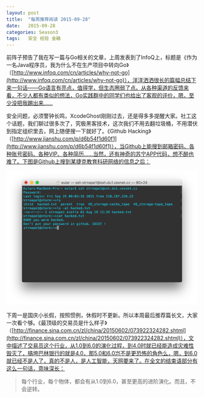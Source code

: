 ```yaml
---
layout: post
title:  "每周推荐阅读 2015-09-28"
date:   2015-09-28
categories: Season3
tags:   安全 经验 金融
---
```


前阵子预告了我在写一篇与Go相关的文章，上周发表到了InfoQ上，标题是《作为一名Java程序员，我为什么不在生产项目中转向Go》（[http://www.infoq.com/cn/articles/why-not-go](http://www.infoq.com/cn/articles/why-not-go)），洋洋洒洒很长的篇幅总结下来一句话——Go语言有亮点，值得学，但生态圈弱了点。从各种渠道的反馈来看，不少人都有类似的想法，Go实践群中的同学们也给出了客观的评价，嗯，至少没把我踢出来……

安全问题，必须警钟长鸣，XcodeGhost刚刚过去，还是得多多提醒大家。社工这个话题，我们聊过很多次了，究极黑客技术，这次我们不用去翻垃圾桶，不用潜伏到指定组织里去，网上随便搜一下就好了。《Github Hacking》（[http://www.jianshu.com/p/d6b54f1d60f1](http://www.jianshu.com/p/d6b54f1d60f1)），当Github上能搜到邮箱密码、各种账号密码、各种VIP、各种简历……当然，还有神奇的苏宁APP代码，想不醉也难了。下图是Github上搜到某捷克教育科研网络的信息之后：

![Don't put your password in github](https://raw.githubusercontent.com/digitalsonic/recommend-reading/gh-pages/images/github-password.png)

下周一是国庆小长假，按照惯例，休假时不更新。所以本周最后推荐篇长文，大家一次看个够。《最顶级的交易员是什么样子》（[http://finance.sina.com.cn/zl/china/20150602/073922324282.shtml](http://finance.sina.com.cn/zl/china/20150602/073922324282.shtml)），文中描述了交易员这个行业，从1.0到6.0的演化过程，到4.0时就已经能造成灾难性毁灭了，搞垮巴林银行的就是4.0，那5.0和6.0岂不是更恐怖的角色么，嗯，到6.0就已经不是人了，真的不是人，是人工智能，天网要来了。在全文的结束语部分有这么一句话，意味深长：

> 每个行业，每个物体，都会有从1.0到6.0，甚至更高的进阶演化。而且，不会逆转。
